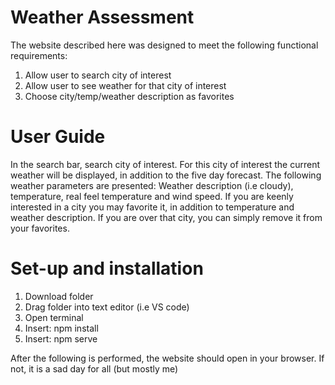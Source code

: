 # Weather Assessment

The website described here was designed to meet the following functional requirements:
1. Allow user to search city of interest 
2. Allow user to see weather for that city of interest 
3. Choose city/temp/weather description as favorites 

# User Guide

In the search bar, search city of interest. For this city of interest the current weather will be displayed, in addition to the five day forecast. The following weather parameters are presented: Weather description (i.e cloudy), temperature, real feel temperature and wind speed. If you are keenly interested in a city you may favorite it, in addition to temperature and weather description. If you are over that city, you can simply remove it from your favorites.

# Set-up and installation 

1. Download folder
2. Drag folder into text editor (i.e VS code)
3. Open terminal 
4. Insert: npm install
5. Insert: npm serve

After the following is performed, the website should open in your browser. If not, it is a sad day for all (but mostly me)


